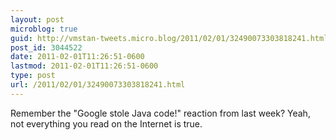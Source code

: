 ```yaml
---
layout: post
microblog: true
guid: http://vmstan-tweets.micro.blog/2011/02/01/32490073303818241.html
post_id: 3044522
date: 2011-02-01T11:26:51-0600
lastmod: 2011-02-01T11:26:51-0600
type: post
url: /2011/02/01/32490073303818241.html
---
```

Remember the "Google stole Java code!" reaction from last week? Yeah, not everything you read on the Internet is true.
